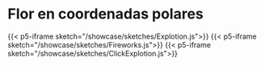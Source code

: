 # Flor en coordenadas polares 


{{< p5-iframe sketch="/showcase/sketches/Explotion.js">}}
{{< p5-iframe sketch="/showcase/sketches/Fireworks.js">}}
{{< p5-iframe sketch="/showcase/sketches/ClickExplotion.js">}}